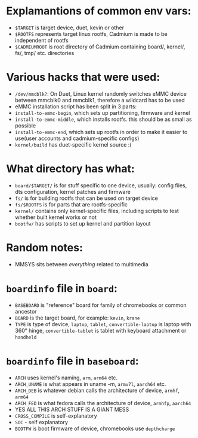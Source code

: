 # Explamantions of common env vars:
- ```$TARGET``` is target device, duet, kevin or other
- ```$ROOTFS``` represents target linux rootfs, Cadmium is made to be independent of rootfs
- ```$CADMIUMROOT``` is root directory of Cadmium containing board/, kernel/, fs/, tmp/ etc. directories

# Various hacks that were used:
- ```/dev/mmcblk?```: On Duet, Linux kernel randomly switches eMMC device between mmcblk0 and mmcblk1, therefore a wildcard has to be used
- eMMC installation script has been split in 3 parts:
- ```install-to-emmc-begin```, which sets up partitioning, firmware and kernel
- ```install-to-emmc-middle```, which installs rootfs. this should be as small as possible
- ```install-to-emmc-end```, which sets up rootfs in order to make it easier to use(user accounts and cadmium-specific configs)
- ```kernel/build``` has duet-specific kernel source :(

# What directory has what:
- ```board/$TARGET/``` is for stuff specific to one device, usually: config files, dts configuration, kernel patches and firmware
- ```fs/``` is for building rootfs that can be used on target device
- ```fs/$ROOTFS``` is for parts that are rootfs-specific
- ```kernel/``` contains only kernel-specific files, including scripts to test whether built kernel works or not
- ```bootfw/``` has scripts to set up kernel and partition layout

# Random notes:
- MMSYS sits between *everything* related to multimedia

# ```boardinfo``` file in ```board```:
- ```BASEBOARD``` is "reference" board for family of chromebooks or common ancestor
- ```BOARD``` is the target board, for example: ```kevin```, ```krane```
- ```TYPE``` is type of device, ```laptop```, ```tablet```, ```convertible-laptop``` is laptop with 360° hinge, ```convertible-tablet``` is tablet with keyboard attachment or ```handheld```

# ```boardinfo``` file in ```baseboard```:
- ```ARCH``` uses kernel's naming, ```arm```, ```arm64``` etc.
- ```ARCH_UNAME``` is what appears in uname -m, ```armv7l```, ```aarch64``` etc.
- ```ARCH_DEB``` is whatever debian calls the architecture of device, ```armhf```, ```arm64```
- ```ARCH_FED``` is what fedora calls the architecture of device, ```armhfp```, ```aarch64```
- YES ALL THIS ARCH STUFF IS A GIANT MESS
- ```CROSS_COMPILE``` is self-explanatory
- ```SOC``` - self explanatory
- ```BOOTFW``` is boot firmware of device, chromebooks use ```depthcharge```
